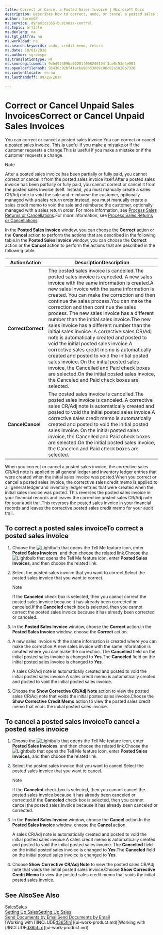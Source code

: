 ```yaml
---
title: Correct or Cancel a Posted Sales Invoice | Microsoft Docs
description: Describes how to correct, undo, or cancel a posted sales invoice and apply a sales CR/Adj Note.
author: SorenGP
ms.service: dynamics365-business-central
ms.topic: article
ms.devlang: na
ms.tgt_pltfrm: na
ms.workload: na
ms.search.keywords: undo, credit memo, return
ms.date: 10/01/2018
ms.author: sgroespe
ms.translationtype: HT
ms.sourcegitcommit: 9dbd92409ba02281f008246194f3ce0c53e4e001
ms.openlocfilehash: 96430c92bf4fecbe98b53d09c06c82a5828b7326
ms.contentlocale: en-au
ms.lasthandoff: 09/28/2018

---
```

# <a name="correct-or-cancel-unpaid-sales-invoices"></a><span data-ttu-id="78f27-103">Correct or Cancel Unpaid Sales Invoices</span><span class="sxs-lookup"><span data-stu-id="78f27-103">Correct or Cancel Unpaid Sales Invoices</span></span>
<span data-ttu-id="78f27-104">You can correct or cancel a posted sales invoice.</span><span class="sxs-lookup"><span data-stu-id="78f27-104">You can correct or cancel a posted sales invoice.</span></span> <span data-ttu-id="78f27-105">This is useful if you make a mistake or if the customer requests a change.</span><span class="sxs-lookup"><span data-stu-id="78f27-105">This is useful if you make a mistake or if the customer requests a change.</span></span>

> [!NOTE]  
>   <span data-ttu-id="78f27-106">After a posted sales invoice has been partially or fully paid, you cannot correct or cancel it from the posted sales invoice itself.</span><span class="sxs-lookup"><span data-stu-id="78f27-106">After a posted sales invoice has been partially or fully paid, you cannot correct or cancel it from the posted sales invoice itself.</span></span> <span data-ttu-id="78f27-107">Instead, you must manually create a sales CR/Adj note to void the sale and reimburse the customer, optionally managed with a sales return order.</span><span class="sxs-lookup"><span data-stu-id="78f27-107">Instead, you must manually create a sales credit memo to void the sale and reimburse the customer, optionally managed with a sales return order.</span></span> <span data-ttu-id="78f27-108">For more information, see [Process Sales Returns or Cancellations](sales-how-process-sales-returns-cancellations.md).</span><span class="sxs-lookup"><span data-stu-id="78f27-108">For more information, see [Process Sales Returns or Cancellations](sales-how-process-sales-returns-cancellations.md).</span></span>

<span data-ttu-id="78f27-109">In the **Posted Sales Invoice** window, you can choose the **Correct** action or the **Cancel** action to perform the actions that are described in the following table.</span><span class="sxs-lookup"><span data-stu-id="78f27-109">In the **Posted Sales Invoice** window, you can choose the **Correct** action or the **Cancel** action to perform the actions that are described in the following table.</span></span>

| <span data-ttu-id="78f27-110">Action</span><span class="sxs-lookup"><span data-stu-id="78f27-110">Action</span></span> | <span data-ttu-id="78f27-111">Description</span><span class="sxs-lookup"><span data-stu-id="78f27-111">Description</span></span> |
| --- | --- |
| <span data-ttu-id="78f27-112">**Correct**</span><span class="sxs-lookup"><span data-stu-id="78f27-112">**Correct**</span></span> |<span data-ttu-id="78f27-113">The posted sales invoice is cancelled.</span><span class="sxs-lookup"><span data-stu-id="78f27-113">The posted sales invoice is canceled.</span></span> <span data-ttu-id="78f27-114">A new sales invoice with the same information is created.</span><span class="sxs-lookup"><span data-stu-id="78f27-114">A new sales invoice with the same information is created.</span></span> <span data-ttu-id="78f27-115">You can make the correction and then continue the sales process.</span><span class="sxs-lookup"><span data-stu-id="78f27-115">You can make the correction and then continue the sales process.</span></span> <span data-ttu-id="78f27-116">The new sales invoice has a different number than the initial sales invoice.</span><span class="sxs-lookup"><span data-stu-id="78f27-116">The new sales invoice has a different number than the initial sales invoice.</span></span> <span data-ttu-id="78f27-117">A corrective sales CR/Adj note is automatically created and posted to void the initial posted sales invoice.</span><span class="sxs-lookup"><span data-stu-id="78f27-117">A corrective sales credit memo is automatically created and posted to void the initial posted sales invoice.</span></span> <span data-ttu-id="78f27-118">On the initial posted sales invoice, the Cancelled and Paid check boxes are selected.</span><span class="sxs-lookup"><span data-stu-id="78f27-118">On the initial posted sales invoice, the Canceled and Paid check boxes are selected.</span></span> |
| <span data-ttu-id="78f27-119">**Cancel**</span><span class="sxs-lookup"><span data-stu-id="78f27-119">**Cancel**</span></span> |<span data-ttu-id="78f27-120">The posted sales invoice is cancelled.</span><span class="sxs-lookup"><span data-stu-id="78f27-120">The posted sales invoice is canceled.</span></span> <span data-ttu-id="78f27-121">A corrective sales CR/Adj note is automatically created and posted to void the initial posted sales invoice.</span><span class="sxs-lookup"><span data-stu-id="78f27-121">A corrective sales credit memo is automatically created and posted to void the initial posted sales invoice.</span></span> <span data-ttu-id="78f27-122">On the initial posted sales invoice, the Cancelled and Paid check boxes are selected.</span><span class="sxs-lookup"><span data-stu-id="78f27-122">On the initial posted sales invoice, the Canceled and Paid check boxes are selected.</span></span> |

<span data-ttu-id="78f27-123">When you correct or cancel a posted sales invoice, the corrective sales CR/Adj note is applied to all general ledger and inventory ledger entries that were created when the initial sales invoice was posted.</span><span class="sxs-lookup"><span data-stu-id="78f27-123">When you correct or cancel a posted sales invoice, the corrective sales credit memo is applied to all general ledger and inventory ledger entries that were created when the initial sales invoice was posted.</span></span> <span data-ttu-id="78f27-124">This reverses the posted sales invoice in your financial records and leaves the corrective posted sales CR/Adj note for your audit trail.</span><span class="sxs-lookup"><span data-stu-id="78f27-124">This reverses the posted sales invoice in your financial records and leaves the corrective posted sales credit memo for your audit trail.</span></span>

## <a name="to-correct-a-posted-sales-invoice"></a><span data-ttu-id="78f27-125">To correct a posted sales invoice</span><span class="sxs-lookup"><span data-stu-id="78f27-125">To correct a posted sales invoice</span></span>
1. <span data-ttu-id="78f27-126">Choose the ![Lightbulb that opens the Tell Me feature](media/ui-search/search_small.png "Tell me what you want to do") icon, enter **Posted Sales Invoices**, and then choose the related link.</span><span class="sxs-lookup"><span data-stu-id="78f27-126">Choose the ![Lightbulb that opens the Tell Me feature](media/ui-search/search_small.png "Tell me what you want to do") icon, enter **Posted Sales Invoices**, and then choose the related link.</span></span>  
2. <span data-ttu-id="78f27-127">Select the posted sales invoice that you want to correct.</span><span class="sxs-lookup"><span data-stu-id="78f27-127">Select the posted sales invoice that you want to correct.</span></span>

    > [!NOTE]  
    >   <span data-ttu-id="78f27-128">If the **Canceled** check box is selected, then you cannot correct the posted sales invoice because it has already been corrected or canceled.</span><span class="sxs-lookup"><span data-stu-id="78f27-128">If the **Canceled** check box is selected, then you cannot correct the posted sales invoice because it has already been corrected or canceled.</span></span>
3. <span data-ttu-id="78f27-129">In the **Posted Sales Invoice** window, choose the **Correct** action.</span><span class="sxs-lookup"><span data-stu-id="78f27-129">In the **Posted Sales Invoice** window, choose the **Correct** action.</span></span>  
4. <span data-ttu-id="78f27-130">A new sales invoice with the same information is created where you can make the correction.</span><span class="sxs-lookup"><span data-stu-id="78f27-130">A new sales invoice with the same information is created where you can make the correction.</span></span> <span data-ttu-id="78f27-131">The **Cancelled** field on the initial posted sales invoice is changed to **Yes**.</span><span class="sxs-lookup"><span data-stu-id="78f27-131">The **Canceled** field on the initial posted sales invoice is changed to **Yes**.</span></span>

    <span data-ttu-id="78f27-132">A sales CR/Adj note is automatically created and posted to void the initial posted sales invoice.</span><span class="sxs-lookup"><span data-stu-id="78f27-132">A sales credit memo is automatically created and posted to void the initial posted sales invoice.</span></span>
5. <span data-ttu-id="78f27-133">Choose the **Show Corrective CR/Adj Note** action to view the posted sales CR/Adj note that voids the initial posted sales invoice.</span><span class="sxs-lookup"><span data-stu-id="78f27-133">Choose the **Show Corrective Credit Memo** action to view the posted sales credit memo that voids the initial posted sales invoice.</span></span>

## <a name="to-cancel-a-posted-sales-invoice"></a><span data-ttu-id="78f27-134">To cancel a posted sales invoice</span><span class="sxs-lookup"><span data-stu-id="78f27-134">To cancel a posted sales invoice</span></span>
1. <span data-ttu-id="78f27-135">Choose the ![Lightbulb that opens the Tell Me feature](media/ui-search/search_small.png "Tell me what you want to do") icon, enter **Posted Sales Invoices**, and then choose the related link.</span><span class="sxs-lookup"><span data-stu-id="78f27-135">Choose the ![Lightbulb that opens the Tell Me feature](media/ui-search/search_small.png "Tell me what you want to do") icon, enter **Posted Sales Invoices**, and then choose the related link.</span></span>  
2. <span data-ttu-id="78f27-136">Select the posted sales invoice that you want to cancel.</span><span class="sxs-lookup"><span data-stu-id="78f27-136">Select the posted sales invoice that you want to cancel.</span></span>

    > [!NOTE]  
    >   <span data-ttu-id="78f27-137">If the **Canceled** check box is selected, then you cannot cancel the posted sales invoice because it has already been canceled or corrected.</span><span class="sxs-lookup"><span data-stu-id="78f27-137">If the **Canceled** check box is selected, then you cannot cancel the posted sales invoice because it has already been canceled or corrected.</span></span>
3. <span data-ttu-id="78f27-138">In the **Posted Sales Invoice** window, choose the **Cancel** action.</span><span class="sxs-lookup"><span data-stu-id="78f27-138">In the **Posted Sales Invoice** window, choose the **Cancel** action.</span></span>

    <span data-ttu-id="78f27-139">A sales CR/Adj note is automatically created and posted to void the initial posted sales invoice.</span><span class="sxs-lookup"><span data-stu-id="78f27-139">A sales credit memo is automatically created and posted to void the initial posted sales invoice.</span></span> <span data-ttu-id="78f27-140">The **Cancelled** field on the initial posted sales invoice is changed to **Yes**.</span><span class="sxs-lookup"><span data-stu-id="78f27-140">The **Canceled** field on the initial posted sales invoice is changed to **Yes**.</span></span>
4. <span data-ttu-id="78f27-141">Choose **Show Corrective CR/Adj Note** to view the posted sales CR/Adj note that voids the initial posted sales invoice.</span><span class="sxs-lookup"><span data-stu-id="78f27-141">Choose **Show Corrective Credit Memo** to view the posted sales credit memo that voids the initial posted sales invoice.</span></span>

## <a name="see-also"></a><span data-ttu-id="78f27-142">See Also</span><span class="sxs-lookup"><span data-stu-id="78f27-142">See Also</span></span>
[<span data-ttu-id="78f27-143">Sales</span><span class="sxs-lookup"><span data-stu-id="78f27-143">Sales</span></span>](sales-manage-sales.md)  
[<span data-ttu-id="78f27-144">Setting Up Sales</span><span class="sxs-lookup"><span data-stu-id="78f27-144">Setting Up Sales</span></span>](sales-setup-sales.md)  
[<span data-ttu-id="78f27-145">Send Documents by Email</span><span class="sxs-lookup"><span data-stu-id="78f27-145">Send Documents by Email</span></span>](ui-how-send-documents-email.md)  
<span data-ttu-id="78f27-146">[Working with [!INCLUDE[d365fin](includes/d365fin_md.md)]](ui-work-product.md)</span><span class="sxs-lookup"><span data-stu-id="78f27-146">[Working with [!INCLUDE[d365fin](includes/d365fin_md.md)]](ui-work-product.md)</span></span>

